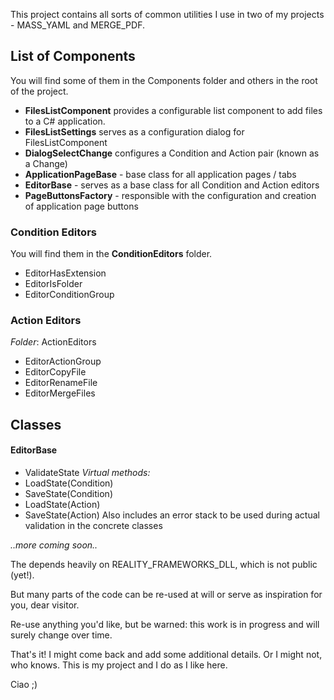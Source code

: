 This project contains all sorts of common utilities I use in two of my projects - MASS_YAML and MERGE_PDF.

## List of Components
You will find some of them in the Components folder and others in the root of the project.
- **FilesListComponent** provides a configurable list component to add files to a C# application.
- **FilesListSettings** serves as a configuration dialog for FilesListComponent
- **DialogSelectChange** configures a Condition and Action pair (known as a Change)
- **ApplicationPageBase** - base class for all application pages / tabs
- **EditorBase** - serves as a base class for all Condition and Action editors
- **PageButtonsFactory** - responsible with the configuration and creation of application page buttons

### Condition Editors
You will find them in the **ConditionEditors** folder.
- EditorHasExtension
- EditorIsFolder
- EditorConditionGroup

### Action Editors
*Folder*: ActionEditors
- EditorActionGroup
- EditorCopyFile
- EditorRenameFile
- EditorMergeFiles

## Classes
#### EditorBase
- ValidateState
*Virtual methods:*
- LoadState(Condition)
- SaveState(Condition)
- LoadState(Action)
- SaveState(Action)
Also includes an error stack to be used during actual validation in the concrete classes

*..more coming soon..*

The depends heavily on REALITY_FRAMEWORKS_DLL, which is not public (yet!).

But many parts of the code can be re-used at will or serve as inspiration for you, dear visitor.

Re-use anything you'd like, but be warned: this work is in progress and will surely change over time.

That's it! I might come back and add some additional details. Or I might not, who knows. This is my project and I do as I like here. 

Ciao ;)